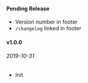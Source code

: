 #### Pending Release

-   Version number in footer
-   `/changelog` linked in footer

#### v1.0.0

###### 2019-10-31

-   Init
